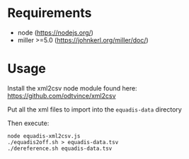 
# Requirements
- node (https://nodejs.org/)
- miller >=5.0 (https://johnkerl.org/miller/doc/)

# Usage
Install the xml2csv node module found here: https://github.com/odtvince/xml2csv

Put all the xml files to import into the `equadis-data` directory

Then execute:
```
node equadis-xml2csv.js
./equadis2off.sh > equadis-data.tsv
./dereference.sh equadis-data.tsv
```

